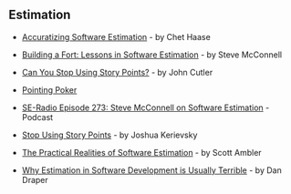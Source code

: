 ## Estimation

- [Accuratizing Software Estimation](https://medium.com/pointer-io/accuratizing-software-estimation-cf81a9e9fd87) - by Chet Haase

- [Building a Fort: Lessons in Software Estimation](http://www.construx.com/10x_Software_Development/Building_a_Fort__Lessons_in_Software_Estimation/) - by Steve McConnell

- [Can You Stop Using Story Points?](https://hackernoon.com/can-you-stop-using-story-points-ac36449ffa10) - by John Cutler

- [Pointing Poker](https://www.pointingpoker.com/)

- [SE-Radio Episode 273: Steve McConnell on Software Estimation](http://www.se-radio.net/2016/11/se-radio-episode-273-steve-mcconnell-on-software-estimation/) - Podcast

- [Stop Using Story Points](https://www.industriallogic.com/blog/stop-using-story-points/) - by  Joshua Kerievsky

- [The Practical Realities of Software Estimation](http://www.disciplinedagiledelivery.com/software-guesstimation/) - by Scott Ambler

- [Why Estimation in Software Development is Usually Terrible](https://m.coderdan.co/why-estimation-in-software-development-is-usually-terrible-2d032161bc6) - by Dan Draper